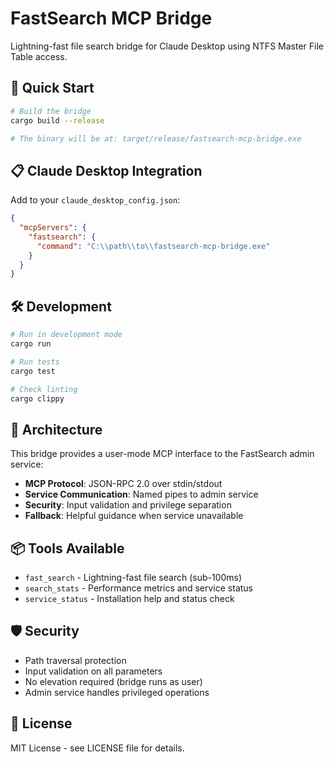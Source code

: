 # FastSearch MCP Bridge

Lightning-fast file search bridge for Claude Desktop using NTFS Master File Table access.

## 🚀 Quick Start

```bash
# Build the bridge
cargo build --release

# The binary will be at: target/release/fastsearch-mcp-bridge.exe
```

## 📋 Claude Desktop Integration

Add to your `claude_desktop_config.json`:

```json
{
  "mcpServers": {
    "fastsearch": {
      "command": "C:\\path\\to\\fastsearch-mcp-bridge.exe"
    }
  }
}
```

## 🛠️ Development

```bash
# Run in development mode
cargo run

# Run tests
cargo test

# Check linting
cargo clippy
```

## 🔧 Architecture

This bridge provides a user-mode MCP interface to the FastSearch admin service:

- **MCP Protocol**: JSON-RPC 2.0 over stdin/stdout
- **Service Communication**: Named pipes to admin service
- **Security**: Input validation and privilege separation
- **Fallback**: Helpful guidance when service unavailable

## 📦 Tools Available

- `fast_search` - Lightning-fast file search (sub-100ms)
- `search_stats` - Performance metrics and service status
- `service_status` - Installation help and status check

## 🛡️ Security

- Path traversal protection
- Input validation on all parameters
- No elevation required (bridge runs as user)
- Admin service handles privileged operations

## 📄 License

MIT License - see LICENSE file for details.
